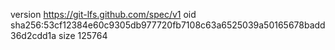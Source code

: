 version https://git-lfs.github.com/spec/v1
oid sha256:53cf12384e60c9305db977720fb7108c63a6525039a50165678badd36d2cdd1a
size 125764
